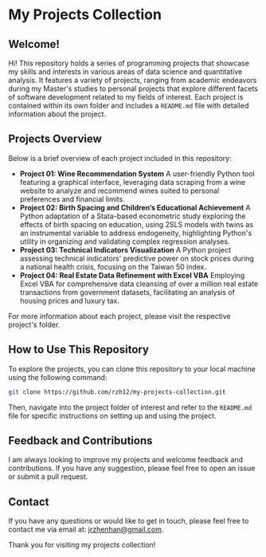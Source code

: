 # My Projects Collection

## Welcome!

Hi! This repository holds a series of programming projects that showcase my skills and interests in various areas of data science and quantitative analysis. It features a variety of projects, ranging from academic endeavors during my Master's studies to personal projects that explore different facets of software development related to my fields of interest. Each project is contained within its own folder and includes a `README.md` file with detailed information about the project.
## Projects Overview

Below is a brief overview of each project included in this repository:

- **Project 01: Wine Recommendation System**
  A user-friendly Python tool featuring a graphical interface, leveraging data scraping from a wine website to analyze and recommend wines suited to personal preferences and financial limits.
- **Project 02: Birth Spacing and Children’s Educational Achievement**
  A Python adaptation of a Stata-based econometric study exploring the effects of birth spacing on education, using 2SLS models with twins as an instrumental variable to address endogeneity, highlighting Python's utility in organizing and validating complex regression analyses.
- **Project 03: Technical Indicators Visualization**
  A Python project assessing technical indicators' predictive power on stock prices during a national health crisis, focusing on the Taiwan 50 index.
- **Project 04: Real Estate Data Refinement with Excel VBA**
  Employing Excel VBA for comprehensive data cleansing of over a million real estate transactions from government datasets, facilitating an analysis of housing prices and luxury tax.

For more information about each project, please visit the respective project's folder.

## How to Use This Repository

To explore the projects, you can clone this repository to your local machine using the following command:

```bash
git clone https://github.com/rzh12/my-projects-collection.git
```

Then, navigate into the project folder of interest and refer to the `README.md` file for specific instructions on setting up and using the project.

## Feedback and Contributions

I am always looking to improve my projects and welcome feedback and contributions. If you have any suggestion, please feel free to open an issue or submit a pull request.

## Contact

If you have any questions or would like to get in touch, please feel free to contact me via email at: [jrzhenhan@gmail.com](mailto:jrzhenhan@gmail.com).

Thank you for visiting my projects collection!
